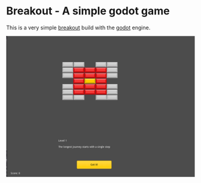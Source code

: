 # Breakout - A simple godot game

This is a very simple [breakout](https://en.wikipedia.org/wiki/Breakout_(video_game)) build with the [godot](https://godotengine.org) engine.

![Breakout](Images/Screenshot.png)

